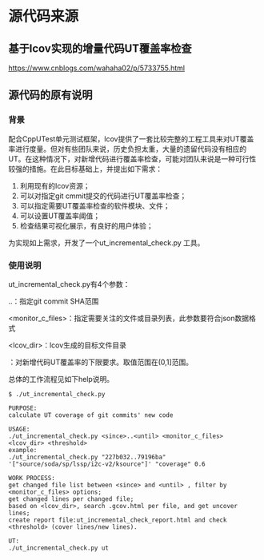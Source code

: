 # 源代码来源

## 基于lcov实现的增量代码UT覆盖率检查

https://www.cnblogs.com/wahaha02/p/5733755.html

## 源代码的原有说明

### 背景

配合CppUTest单元测试框架，lcov提供了一套比较完整的工程工具来对UT覆盖率进行度量。但对有些团队来说，历史负担太重，大量的遗留代码没有相应的UT。在这种情况下，对新增代码进行覆盖率检查，可能对团队来说是一种可行性较强的措施。在此目标基础上，并提出如下需求：

1. 利用现有的lcov资源；
1. 可以对指定git cmmit提交的代码进行UT覆盖率检查；
1. 可以指定需要UT覆盖率检查的软件模块、文件；
1. 可以设置UT覆盖率阈值；
1. 检查结果可视化展示，有良好的用户体验；

为实现如上需求，开发了一个ut_incremental_check.py 工具。

### 使用说明

ut_incremental_check.py有4个参数：

<since>..<until>：指定git commit SHA范围

<monitor_c_files>：指定需要关注的文件或目录列表，此参数要符合json数据格式

<lcov_dir>：lcov生成的目标文件目录

<threshold>：对新增代码UT覆盖率的下限要求。取值范围在(0,1]范围。

总体的工作流程见如下help说明。

```
$ ./ut_incremental_check.py

PURPOSE:
calculate UT coverage of git commits' new code

USAGE:
./ut_incremental_check.py <since>..<until> <monitor_c_files> <lcov_dir> <threshold>
example:
./ut_incremental_check.py "227b032..79196ba" '["source/soda/sp/lssp/i2c-v2/ksource"]' "coverage" 0.6

WORK PROCESS:
get changed file list between <since> and <until> , filter by <monitor_c_files> options;
get changed lines per changed file;
based on <lcov_dir>, search .gcov.html per file, and get uncover lines;
create report file:ut_incremental_check_report.html and check <threshold> (cover lines/new lines).

UT:
./ut_incremental_check.py ut
```



